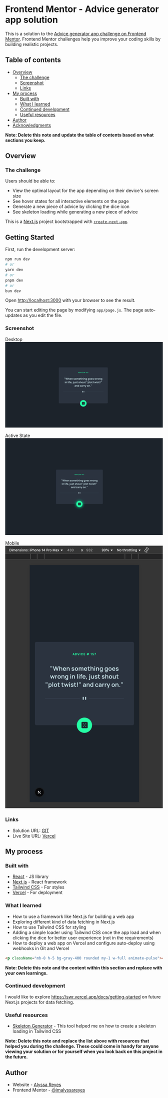 # Frontend Mentor - Advice generator app solution

This is a solution to the [Advice generator app challenge on Frontend Mentor](https://www.frontendmentor.io/challenges/advice-generator-app-QdUG-13db). Frontend Mentor challenges help you improve your coding skills by building realistic projects.

## Table of contents

- [Overview](#overview)
  - [The challenge](#the-challenge)
  - [Screenshot](#screenshot)
  - [Links](#links)
- [My process](#my-process)
  - [Built with](#built-with)
  - [What I learned](#what-i-learned)
  - [Continued development](#continued-development)
  - [Useful resources](#useful-resources)
- [Author](#author)
- [Acknowledgments](#acknowledgments)

**Note: Delete this note and update the table of contents based on what sections you keep.**

## Overview

### The challenge

Users should be able to:

- View the optimal layout for the app depending on their device's screen size
- See hover states for all interactive elements on the page
- Generate a new piece of advice by clicking the dice icon
- See skeleton loading while generating a new piece of advice 

This is a [Next.js](https://nextjs.org) project bootstrapped with [`create-next-app`](https://github.com/vercel/next.js/tree/canary/packages/create-next-app).

## Getting Started

First, run the development server:

```bash
npm run dev
# or
yarn dev
# or
pnpm dev
# or
bun dev
```

Open [http://localhost:3000](http://localhost:3000) with your browser to see the result.

You can start editing the page by modifying `app/page.js`. The page auto-updates as you edit the file.

### Screenshot

Desktop
![](./public/desktop-screenshot.png)

Active State
![](./public/active-state.png)

Mobile
![](./public/mobile-screenshot.png)

### Links

- Solution URL: [GIT](https://github.com/imalyssareyes/advice-generator-app)
- Live Site URL: [Vercel](https://advice-generator-app-imalyssareyes-projects.vercel.app/)

## My process

### Built with

- [React](https://reactjs.org/) - JS library
- [Next.js](https://nextjs.org/) - React framework
- [Tailwind CSS](https://tailwindcss.com/) - For styles
- [Vercel](https://vercel.com/) - For deployment

### What I learned

- How to use a framework like Next.js for building a web app
- Exploring different kind of data fetching in Next.js
- How to use Tailwind CSS for styling
- Adding a simple loader using Tailwind CSS once the app load and when clicking the dice for better user experience (not in the requirements)
- How to deploy a web app on Vercel and configure auto-deploy using webhooks in Git and Vercel

```html Tailwind classes for loading effect 
<p className="mb-8 h-5 bg-gray-400 rounded my-1 w-full animate-pulse"></p>
```

**Note: Delete this note and the content within this section and replace with your own learnings.**

### Continued development

I would like to explore https://swr.vercel.app/docs/getting-started on future Next.js projects for data fetching.

### Useful resources

- [Skeleton Generator](https://www.skeletongenerator.com/) - This tool helped me on how to create a skeleton loading in Tailwind CSS

**Note: Delete this note and replace the list above with resources that helped you during the challenge. These could come in handy for anyone viewing your solution or for yourself when you look back on this project in the future.**

## Author

- Website - [Alyssa Reyes](https://www.alyssareyes.dev)
- Frontend Mentor - [@imalyssareyes](https://www.frontendmentor.io/profile/imalyssareyes)
